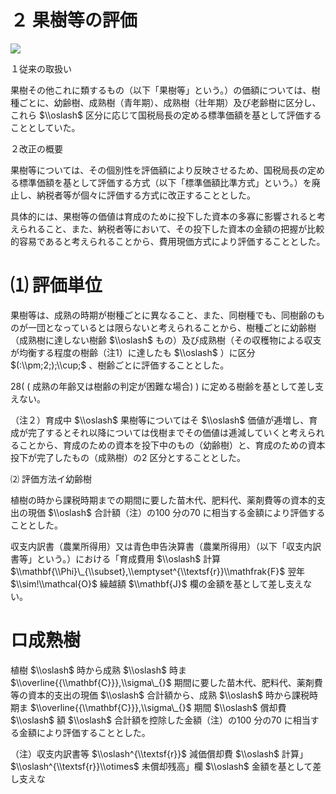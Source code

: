 # ２ 果樹等の評価

![](https://www.nta.go.jp/tmp/99d08eb5-c24e-412c-8b37-c580f4c1e6b4/images/07114c7c16ee930e3d780e7a151dd6a28e88c234e04b0d2afc6279804e1d24ac.jpg)

１従来の取扱い

果樹その他これに類するもの（以下「果樹等」という。）の価額については、樹種ごとに、幼齢樹、成熟樹（青年期）、成熟樹（壮年期）及び老齢樹に区分し、これら $\\oslash$ 区分に応じて国税局長の定める標準価額を基として評価することとしていた。

２改正の概要

果樹等については、その個別性を評価額により反映させるため、国税局長の定める標準価額を基として評価する方式（以下「標準価額比準方式」という。）を廃止し、納税者等が個々に評価する方式に改正することとした。

具体的には、果樹等の価値は育成のために投下した資本の多寡に影響されると考えられること、また、納税者等において、その投下した資本の金額の把握が比較的容易であると考えられることから、費用現価方式により評価することとした。

# ⑴ 評価単位

果樹等は、成熟の時期が樹種ごとに異なること、また、同樹種でも、同樹齢のものが一団となっているとは限らないと考えられることから、樹種ごとに幼齢樹（成熟樹に達しない樹齢 $\\oslash$ もの）及び成熟樹（その収穫物による収支が均衡する程度の樹齢（注1）に達したも $\\oslash$ ）に区分 $(:\\pm;2;);\\cup;$ 、樹齢ごとに評価することとした。

28( ( 成熟の年齢又は樹齢の判定が困難な場合) ) に定める樹齢を基として差し支えない。

（注２）育成中 $\\oslash$ 果樹等についてはそ $\\oslash$ 価値が逓増し、育成が完了するとそれ以降については伐樹までその価値は逓減していくと考えられることから、育成のための資本を投下中のもの（幼齢樹）と、育成のための資本投下が完了したもの（成熟樹）の2 区分とすることとした。

⑵ 評価方法イ幼齢樹

植樹の時から課税時期までの期間に要した苗木代、肥料代、薬剤費等の資本的支出の現価 $\\oslash$ 合計額（注）の100 分の70 に相当する金額により評価することとした。

収支内訳書（農業所得用）又は青色申告決算書（農業所得用）（以下「収支内訳書等」という。）における「育成費用 $\\oslash$ 計算 $\\mathbf{\\Phi}\_{\\subset},\\emptyset^{\\textsf{r}}\\mathfrak{F}$ 翌年 $\\sim!\\mathcal{O}$ 繰越額 $\\mathbf{J}$ 欄の金額を基として差し支えない。

# ロ成熟樹

植樹 $\\oslash$ 時から成熟 $\\oslash$ 時ま $\\overline{{\\mathbf{C}}},\\sigma\_{}$ 期間に要した苗木代、肥料代、薬剤費等の資本的支出の現価 $\\oslash$ 合計額から、成熟 $\\oslash$ 時から課税時期ま $\\overline{{\\mathbf{C}}},\\sigma\_{}$ 期間 $\\oslash$ 償却費 $\\oslash$ 額 $\\oslash$ 合計額を控除した金額（注）の100 分の70 に相当する金額により評価することとした。

（注）収支内訳書等 $\\oslash^{\\textsf{r}}$ 減価償却費 $\\oslash$ 計算」 $\\oslash^{\\textsf{r}}\\otimes$ 未償却残高」欄 $\\oslash$ 金額を基として差し支えな